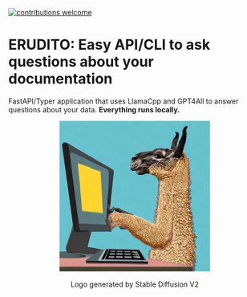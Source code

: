 [![contributions welcome](https://img.shields.io/badge/contributions-welcome-brightgreen.svg?style=flat)](https://github.com/adriacabeza/erudito)
# ERUDITO: Easy API/CLI to ask questions about your documentation

FastAPI/Typer application that uses LlamaCpp and GPT4All to answer questions about your data. **Everything runs locally.**

<div align="center">
    <img height="300" src="logo.jpeg">

Logo generated by Stable Diffusion V2
</div>
